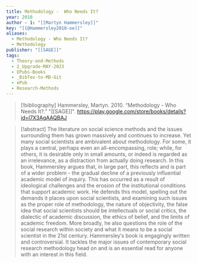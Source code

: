 ```yaml
---
title: Methodology -  Who Needs It?
year: 2010
author - 1: "[[Martyn Hammersley]]"
key: "[[@Hammersley2010-oe]]"
aliases:
  - Methodology - Who Needs It?
  - Methodology
publisher: "[[SAGE]]"
tags:
  - Theory-and-Methods
  - 2_Upgrade-MAY-2023
  - EPubs-Books
  - _BibTex-to-MD-Git
  - ePub
  - Research-Methods
---
```


> [!bibliography]
> Hammersley, Martyn. 2010. “Methodology -  Who Needs It?.” "[[SAGE]]". https://play.google.com/store/books/details?id=l7X3AgAAQBAJ

> [!abstract]
> The literature on social science methods and the issues surrounding them has grown massively and continues to increase. Yet many social scientists are ambivalent about methodology. For some, it plays a central, perhaps even an all-encompassing, role; while, for others, it is desirable only in small amounts, or indeed is regarded as an irrelevance, as a distraction from actually doing research. In this book, Hammersley argues that, in large part, this reflects and is part of a wider problem -  the gradual decline of a previously influential academic model of inquiry. This has occurred as a result of ideological challenges and the erosion of the institutional conditions that support academic work. He defends this model, spelling out the demands it places upon social scientists, and examining such issues as the proper role of methodology, the nature of objectivity, the false idea that social scientists should be intellectuals or social critics, the dialectic of academic discussion, the ethics of belief, and the limits of academic freedom. More broadly, he also questions the role of the social research within society and what it means to be a social scientist in the 21st century. Hammersley′s book is engagingly written and controversial. It tackles the major issues of contemporary social research methodology head on and is an essential read for anyone with an interest in this field.